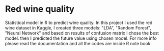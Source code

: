 # Red wine quality
Statistical model in R to predict wine quality. In this project I used the red wine dataset in Kaggle, I created three models: "LDA", "Random Forest", "Neural Network" and based on results of confusion matrix I chose the best model. then I predicted the future value using chosen model.
For more info please read the documentation and all the codes are inside R note book.
